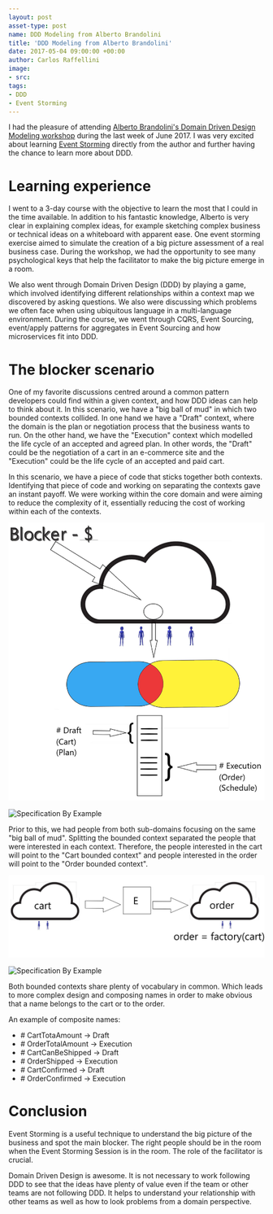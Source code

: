 ```yaml
---
layout: post
asset-type: post
name: DDD Modeling from Alberto Brandolini
title: 'DDD Modeling from Alberto Brandolini'
date: 2017-05-04 09:00:00 +00:00
author: Carlos Raffellini
image:
- src:
tags:
- DDD
- Event Storming
---
```



I had the pleasure of attending [Alberto Brandolini's Domain Driven Design Modeling workshop](https://skillsmatter.com/courses/562-alberto-brandolini-s-ddd-modelling-workshop) during the last week of June 2017. I was very excited about learning [Event Storming](http://eventstorming.com/) directly from the author and further having the chance to learn more about DDD.

# Learning experience

I went to a 3-day course with the objective to learn the most that I could in the time available. In addition to his fantastic knowledge, Alberto is very clear in explaining complex ideas, for example sketching complex business or technical ideas on a whiteboard with apparent ease.
One event storming exercise aimed to simulate the creation of a big picture assessment of a real business case. During the workshop, we had the opportunity to see many psychological keys that help the facilitator to make the big picture emerge in a room.


We also went through Domain Driven Design (DDD) by playing a game, which involved identifying different relationships within a context map we discovered by asking questions. We also were discussing which problems we often face when using ubiquitous language in a multi-language environment. During the course, we went through CQRS, Event Sourcing, event/apply patterns for aggregates in Event Sourcing and how microservices fit into DDD.



# The blocker scenario

One of my favorite discussions centred around a common pattern developers could find within a given context, and how DDD ideas can help to think about it.
In this scenario, we have a "big ball of mud" in which two bounded contexts collided. In one hand we have a "Draft" context, where the domain is the plan or negotiation process that the business wants to run. On the other hand, we have the "Execution" context which modelled the life cycle of an accepted and agreed plan. In other words, the "Draft" could be the negotiation of a cart in an e-commerce site and the "Execution" could be the life cycle of an accepted and paid cart.

In this scenario, we have a piece of code that sticks together both contexts. Identifying that piece of code and working on separating the contexts gave an instant payoff. We were working within the core domain and were aiming to reduce the complexity of it, essentially reducing the cost of working within each of the contexts.


![first image](/assets/img/custom/blog/2017-07-05-ddd-modeling-post/big-ball-of-mud.JPG)

<img src="(/assets/img/custom/blog/2017-07-05-ddd-modeling-post/big-ball-of-mud.JPG" alt="Specification By Example" class="img-responsive"/>

Prior to this, we had people from both sub-domains focusing on the same "big ball of mud". Splitting the bounded context separated the people that were interested in each context. Therefore, the people interested in the cart will point to the "Cart bounded context" and people interested in the order will point to the "Order bounded context".

![second image](/assets/img/custom/blog/2017-07-05-ddd-modeling-post/cart-order.JPG)

<img src="(/assets/img/custom/blog/2017-07-05-ddd-modeling-post/cart-order.JPG" alt="Specification By Example" class="img-responsive"/>

Both bounded contexts share plenty of vocabulary in common. Which leads to more complex design and composing names in order to make obvious that a name belongs to the cart or to the order.

An example of composite names:

- \# CartTotaAmount -> Draft
- \# OrderTotalAmount -> Execution
- \# CartCanBeShipped -> Draft
- \# OrderShipped -> Execution
- \# CartConfirmed -> Draft
- \# OrderConfirmed -> Execution


# Conclusion

Event Storming is a useful technique to understand the big picture of the business and spot the main blocker. The right people should be in the room when the Event Storming Session is in the room. The role of the facilitator is crucial.


Domain Driven Design is awesome. It is not necessary to work following DDD to see that the ideas have plenty of value even if the team or other teams are not following DDD. It helps to understand your relationship with other teams as well as how to look problems from a domain perspective.

